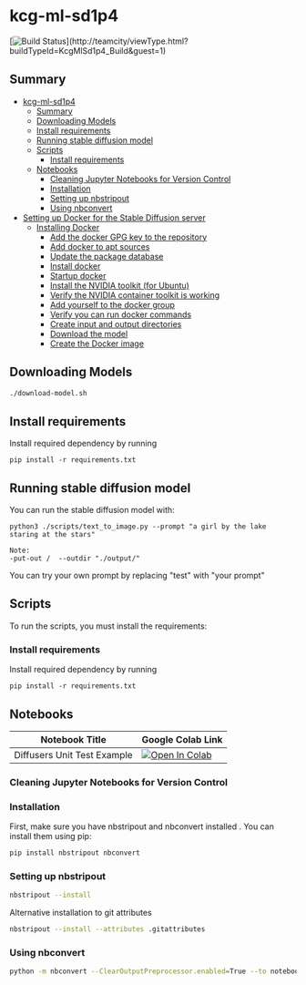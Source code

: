 # kcg-ml-sd1p4

[![Build Status](http://103.68.223.207:8111/app/rest/builds/buildType:(id:KcgMlSd1p4_Build)/statusIcon)](http://teamcity/viewType.html?buildTypeId=KcgMlSd1p4_Build&guest=1)

## Summary

- [kcg-ml-sd1p4](#kcg-ml-sd1p4)
  - [Summary](#summary)
  - [Downloading Models](#downloading-models)
  - [Install requirements](#install-requirements)
  - [Running stable diffusion model](#running-stable-diffusion-model)
  - [Scripts](#scripts)
    - [Install requirements](#install-requirements-1)
  - [Notebooks](#notebooks)
    - [Cleaning Jupyter Notebooks for Version Control](#cleaning-jupyter-notebooks-for-version-control)
    - [Installation](#installation)
    - [Setting up nbstripout](#setting-up-nbstripout)
    - [Using nbconvert](#using-nbconvert)
- [Setting up Docker for the Stable Diffusion server](docker/README.md)
  - [Installing Docker](#installing-docker)
    - [Add the docker GPG key to the repository](#add-the-docker-gpg-key-to-the-repository)
    - [Add docker to apt sources](#add-docker-to-apt-sources)
    - [Update the package database](#update-the-package-database)
    - [Install docker](#install-docker)
    - [Startup docker](#startup-docker)
    - [Install the NVIDIA toolkit (for Ubuntu)](#install-the-nvidia-toolkit-for-ubuntu)
    - [Verify the NVIDIA container toolkit is working](#verify-the-nvidia-container-toolkit-is-working)
    - [Add yourself to the docker group](#add-yourself-to-the-docker-group)
    - [Verify you can run docker commands](#verify-you-can-run-docker-commands)
    - [Create input and output directories](#create-input-and-output-directories)
    - [Download the model](#download-the-model)
    - [Create the Docker image](#create-the-docker-image)

## Downloading Models

```bash
./download-model.sh
```

## Install requirements

Install required dependency by running
```
pip install -r requirements.txt
```

## Running stable diffusion model

You can run the stable diffusion model with:
```
python3 ./scripts/text_to_image.py --prompt "a girl by the lake staring at the stars"

Note:
-put-out /  --outdir "./output/"
```
You can try your own prompt by replacing "test" with "your prompt"


## Scripts

To run the scripts, you must install the requirements:

### Install requirements

Install required dependency by running
```
pip install -r requirements.txt
```

## Notebooks
| Notebook Title | Google Colab Link |
| --- | --- |
| Diffusers Unit Test Example | [![Open In Colab](https://colab.research.google.com/assets/colab-badge.svg)](https://colab.research.google.com/github/kk-digital/kcg-ml-sd1p4/blob/main/notebooks/diffusers_unit_test.ipynb)|

### Cleaning Jupyter Notebooks for Version Control

### Installation

First, make sure you have nbstripout and nbconvert installed . You can install them using pip:

```sh
pip install nbstripout nbconvert
```


### Setting up nbstripout

```sh
nbstripout --install
```
Alternative installation to git attributes
```sh
nbstripout --install --attributes .gitattributes
```
### Using nbconvert
```sh
python -m nbconvert --ClearOutputPreprocessor.enabled=True --to notebook *.ipynb --inplace
```
